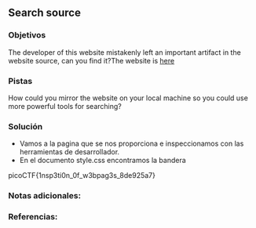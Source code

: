 ## Search source
### Objetivos 
The developer of this website mistakenly left an important artifact in the website source, can you find it?The website is [here](http://saturn.picoctf.net:59405/)

### Pistas
How could you mirror the website on your local machine so you could use more powerful tools for searching?

### Solución 

- Vamos a la pagina que se nos proporciona e inspeccionamos con las herramientas de desarrollador.
- En el documento style.css encontramos la bandera

 picoCTF{1nsp3ti0n_0f_w3bpag3s_8de925a7}

### Notas adicionales:

### Referencias:
